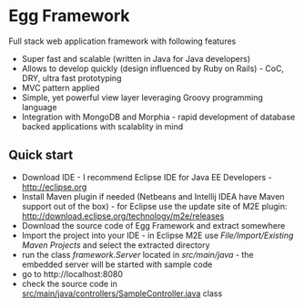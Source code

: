 Egg Framework
=============

Full stack web application framework with following features

 * Super fast and scalable (written in Java for Java developers)
 * Allows to develop quickly (design influenced by Ruby on Rails) - CoC, DRY, ultra fast prototyping
 * MVC pattern applied
 * Simple, yet powerful view layer leveraging Groovy programming language
 * Integration with MongoDB and Morphia - rapid development of database backed applications with scalablity in mind
 
Quick start
-----------

 * Download IDE - I recommend Eclipse IDE for Java EE Developers - http://eclipse.org
 * Install Maven plugin if needed (Netbeans and Intellij IDEA have Maven support out of the box) - for Eclipse use the update site of M2E plugin: http://download.eclipse.org/technology/m2e/releases
 * Download the source code of Egg Framework and extract somewhere
 * Import the project into your IDE - in Eclipse M2E use _File/Import/Existing Maven Projects_ and select the extracted directory
 * run the class _framework.Server_ located in _src/main/java_ - the embedded server will be started with sample code
 * go to http://localhost:8080
 * check the source code in [src/main/java/controllers/SampleController.java](EggFramework/blob/master/src/main/java/controllers/SampleController.java) class
 
